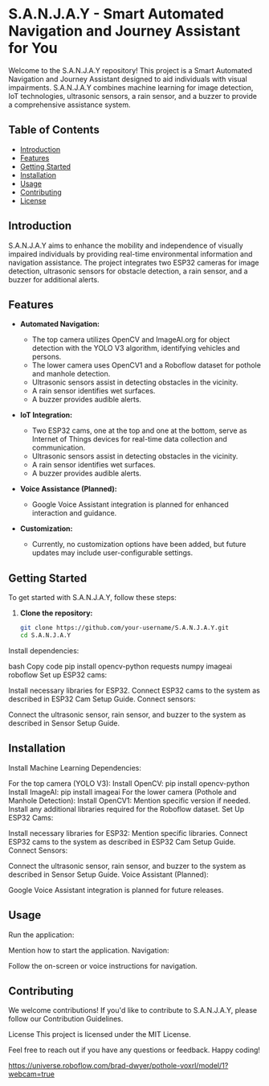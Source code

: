 # S.A.N.J.A.Y - Smart Automated Navigation and Journey Assistant for You

Welcome to the S.A.N.J.A.Y repository! This project is a Smart Automated Navigation and Journey Assistant designed to aid individuals with visual impairments. S.A.N.J.A.Y combines machine learning for image detection, IoT technologies, ultrasonic sensors, a rain sensor, and a buzzer to provide a comprehensive assistance system.

## Table of Contents

- [Introduction](#introduction)
- [Features](#features)
- [Getting Started](#getting-started)
- [Installation](#installation)
- [Usage](#usage)
- [Contributing](#contributing)
- [License](#license)

## Introduction

S.A.N.J.A.Y aims to enhance the mobility and independence of visually impaired individuals by providing real-time environmental information and navigation assistance. The project integrates two ESP32 cameras for image detection, ultrasonic sensors for obstacle detection, a rain sensor, and a buzzer for additional alerts.

## Features

- **Automated Navigation:**
  - The top camera utilizes OpenCV and ImageAI.org for object detection with the YOLO V3 algorithm, identifying vehicles and persons.
  - The lower camera uses OpenCV1 and a Roboflow dataset for pothole and manhole detection.
  - Ultrasonic sensors assist in detecting obstacles in the vicinity.
  - A rain sensor identifies wet surfaces.
  - A buzzer provides audible alerts.

- **IoT Integration:**
  - Two ESP32 cams, one at the top and one at the bottom, serve as Internet of Things devices for real-time data collection and communication.
  - Ultrasonic sensors assist in detecting obstacles in the vicinity.
  - A rain sensor identifies wet surfaces.
  - A buzzer provides audible alerts.

- **Voice Assistance (Planned):**
  - Google Voice Assistant integration is planned for enhanced interaction and guidance.

- **Customization:**
  - Currently, no customization options have been added, but future updates may include user-configurable settings.

## Getting Started

To get started with S.A.N.J.A.Y, follow these steps:

1. **Clone the repository:**
   ```bash
   git clone https://github.com/your-username/S.A.N.J.A.Y.git
   cd S.A.N.J.A.Y
Install dependencies:

bash
Copy code
pip install opencv-python requests numpy imageai roboflow
Set up ESP32 cams:

Install necessary libraries for ESP32.
Connect ESP32 cams to the system as described in ESP32 Cam Setup Guide.
Connect sensors:

Connect the ultrasonic sensor, rain sensor, and buzzer to the system as described in Sensor Setup Guide.
## Installation
Install Machine Learning Dependencies:

For the top camera (YOLO V3):
Install OpenCV: pip install opencv-python
Install ImageAI: pip install imageai
For the lower camera (Pothole and Manhole Detection):
Install OpenCV1: Mention specific version if needed.
Install any additional libraries required for the Roboflow dataset.
Set Up ESP32 Cams:

Install necessary libraries for ESP32: Mention specific libraries.
Connect ESP32 cams to the system as described in ESP32 Cam Setup Guide.
Connect Sensors:

Connect the ultrasonic sensor, rain sensor, and buzzer to the system as described in Sensor Setup Guide.
Voice Assistant (Planned):

Google Voice Assistant integration is planned for future releases.
## Usage
Run the application:

Mention how to start the application.
Navigation:

Follow the on-screen or voice instructions for navigation.
## Contributing
We welcome contributions! If you'd like to contribute to S.A.N.J.A.Y, please follow our Contribution Guidelines.

License
This project is licensed under the MIT License.

Feel free to reach out if you have any questions or feedback. Happy coding!














https://universe.roboflow.com/brad-dwyer/pothole-voxrl/model/1?webcam=true
